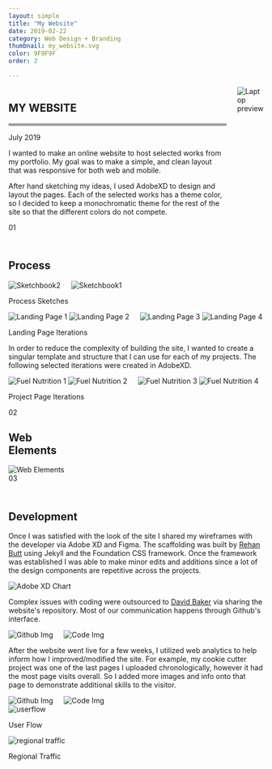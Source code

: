 ```yaml
---
layout: simple
title: "My Website"
date: 2019-02-22
category: Web Design + Branding
thumbnail: my_website.svg
color: 9F9F9F
order: 2

---
```


<article class="project-container" itemscope itemtype="http://schema.org/BlogPosting">
    <div class="project-content" itemprop="articleBody">
        <div class="grid-container">
            <div class="columns">
                <div class="reg-column">
                    <div class="mywebsite-title-container">
                        <h1 class="mywebsite-title">MY WEBSITE</h1>
                        <div style="border-bottom: 5px solid #9F9F9F"></div>
                        <p class="date-caption">July 2019</p>
                    </div>
                    <p>I wanted to make an online website to host selected works from my portfolio. My goal was to make a simple, and clean layout that was responsive for both web and mobile.</p>
                    <p>After hand sketching my ideas, I used AdobeXD to design and layout the pages. Each of the selected works has a theme color, so I decided to keep a monochromatic theme for the rest of the site so that the different colors do not compete. </p>
                </div>
                <div class="right-column-img">
                    <img src="/img/mywebsite/laptopPreview.svg" alt="Laptop preview">
                </div>
            </div>       
            <div class="section-header">
                <span class="section-number">01</span>
                <div class="section-name">
                    <h2><br/>Process</h2>
                    <div class="section-line" style="color: #9F9F9F; background: #9F9F9F;"></div>
                </div>
            </div>
            <div class="columns">
                <div class="left-column-img img-padding">
                    <img src="/img/mywebsite/sketchbook2.jpg" alt="Sketchbook2">
                </div>
                <div class="right-column-img img-padding">
                    <img src="/img/mywebsite/sketchbook1.jpg" alt="Sketchbook1">
                </div>
            </div>      
            <p class="caption text-right">Process Sketches</p>
            <div class="columns">
                <div class="left-column-img">
                    <div class="two-images-row">
                        <img src="/img/mywebsite/Landing Page 1.png" alt="Landing Page 1">
                        <img src="/img/mywebsite/Landing Page 2.png" alt="Landing Page 2">
                    </div>
                </div>
                <div class="right-column-img">
                    <div class="two-images-row">
                        <img src="/img/mywebsite/Landing Page 3.png" alt="Landing Page 3">
                        <img src="/img/mywebsite/Landing Page 4.png" alt="Landing Page 4">
                    </div>
                </div>
            </div>      
            <p class="caption text-right">Landing Page Iterations</p>
            <p>In order to reduce the complexity of building the site, I wanted to create a singular template and structure that I can use for each of my projects. The following selected iterations were created in AdobeXD.</p>
            <div class="columns">
                <div class="left-column-img">
                    <div class="two-images-row">
                        <img src="/img/mywebsite/Fuel Nutrition 1.png" alt="Fuel Nutrition 1">
                        <img src="/img/mywebsite/Fuel Nutrition 2.png" alt="Fuel Nutrition 2">
                    </div>
                </div>
                <div class="right-column-img">
                    <div class="two-images-row">
                        <img src="/img/mywebsite/Fuel Nutrition 3.png" alt="Fuel Nutrition 3">
                        <img src="/img/mywebsite/Fuel Nutrition 4.png" alt="Fuel Nutrition 4">
                    </div>
                </div>
            </div>      
            <p class="caption text-right">Project Page Iterations</p>  
            <div class="section-header">
                <span class="section-number">02</span>
                <div class="section-name">
                    <h2>Web<br/>Elements</h2>
                    <div class="section-line" style="color: #9F9F9F; background: #9F9F9F;"></div>
                </div>
            </div>
            <img src="/img/mywebsite/webelements.svg" alt="Web Elements">
            <div class="section-header">
                <span class="section-number">03</span>
                <div class="section-name">
                    <h2><br/>Development</h2>
                    <div class="section-line" style="color: #9F9F9F; background: #9F9F9F;"></div>
                </div>
            </div>     
            <p>Once I was satisfied with the look of the site I shared my wireframes with the developer via Adobe XD and Figma. The scaffolding was built by <a target="_blank" href="https://rehanbutt.com/">Rehan Butt</a> using Jekyll and the Foundation CSS framework. Once the framework was established I was able to make minor edits and additions since a lot of the design components are repetitive across the projects. </p>
            <img src="/img/mywebsite/adobeScreenshot.svg" alt="Adobe XD Chart">
            <p>Complex issues with coding were outsourced to <a target="_blank" href="https://davidmbaker.dev/">David Baker</a>  via sharing the website's repository.
            Most of our communication happens through Github's interface. </p>
            <div class="columns">
                <div class="left-column-img img-padding">
                    <img src="/img/mywebsite/Github.png" alt="Github Img">
                </div>
                <div class="right-column-img img-padding">
                    <img src="/img/mywebsite/Atom.png" alt="Code Img">
                </div>
            </div>  
            <p class="body-copy">After the website went live for a few weeks, I utilized web analytics to help inform how I improved/modified the site. For example, my cookie cutter project was one of the last pages I uploaded chronologically, however it had the most page visits overall. So I added more images and info onto that page to demonstrate additional skills to the visitor.</p>  
            <div class="columns">
                <div class="left-column-img img-padding">
                    <img src="/img/mywebsite/timeofday.svg" alt="Github Img">
                </div>
                <div class="right-column-img img-padding">
                    <img src="/img/mywebsite/devicetype.svg" alt="Code Img">
                </div>
            </div>
            <img src="/img/mywebsite/userflow.svg" alt="userflow">
              <p class="caption text-right">User Flow</p>
            <img src="/img/mywebsite/regionanalytics.svg" alt="regional traffic">
              <p class="caption text-right">Regional Traffic</p>
            </div>
        </div>
    </div>
</article>
